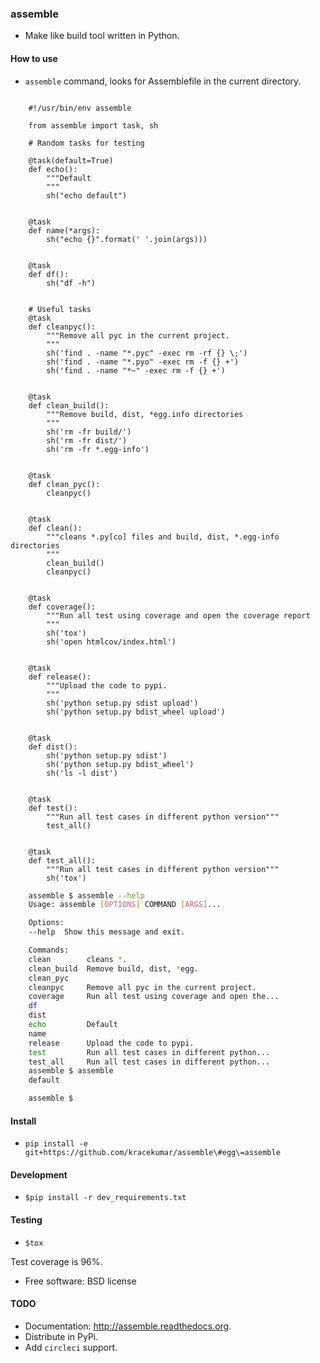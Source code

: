 ### assemble

- Make like build tool written in Python.

#### How to use

- `assemble` command, looks for Assemblefile in the current directory.

```

    #!/usr/bin/env assemble

    from assemble import task, sh

    # Random tasks for testing

    @task(default=True)
    def echo():
        """Default
        """
        sh("echo default")


    @task
    def name(*args):
        sh("echo {}".format(' '.join(args)))


    @task
    def df():
        sh("df -h")


    # Useful tasks
    @task
    def cleanpyc():
        """Remove all pyc in the current project.
        """
        sh('find . -name "*.pyc" -exec rm -rf {} \;')
        sh('find . -name "*.pyo" -exec rm -f {} +')
        sh('find . -name "*~" -exec rm -f {} +')


    @task
    def clean_build():
        """Remove build, dist, *egg.info directories
        """
        sh('rm -fr build/')
        sh('rm -fr dist/')
        sh('rm -fr *.egg-info')


    @task
    def clean_pyc():
        cleanpyc()


    @task
    def clean():
        """cleans *.py[co] files and build, dist, *.egg-info directories
        """
        clean_build()
        cleanpyc()


    @task
    def coverage():
        """Run all test using coverage and open the coverage report
        """
        sh('tox')
        sh('open htmlcov/index.html')


    @task
    def release():
        """Upload the code to pypi.
        """
        sh('python setup.py sdist upload')
        sh('python setup.py bdist_wheel upload')


    @task
    def dist():
        sh('python setup.py sdist')
        sh('python setup.py bdist_wheel')
        sh('ls -l dist')


    @task
    def test():
        """Run all test cases in different python version"""
        test_all()


    @task
    def test_all():
        """Run all test cases in different python version"""
        sh('tox')
```

```bash
    assemble $ assemble --help
    Usage: assemble [OPTIONS] COMMAND [ARGS]...

    Options:
    --help  Show this message and exit.

    Commands:
    clean        cleans *.
    clean_build  Remove build, dist, *egg.
    clean_pyc
    cleanpyc     Remove all pyc in the current project.
    coverage     Run all test using coverage and open the...
    df
    dist
    echo         Default
    name
    release      Upload the code to pypi.
    test         Run all test cases in different python...
    test_all     Run all test cases in different python...
    assemble $ assemble
    default

    assemble $

```

#### Install

- `pip install -e git+https://github.com/kracekumar/assemble\#egg\=assemble`

#### Development

- `$pip install -r dev_requirements.txt`

#### Testing
- `$tox`


Test coverage is 96%.

- Free software: BSD license

#### TODO

  - Documentation: http://assemble.readthedocs.org.
  - Distribute in PyPi.
  - Add `circleci` support.
